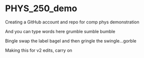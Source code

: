 # PHYS_250_demo
Creating a GitHub account and repo for comp phys demonstration

And you can type words here grumble sumble bumble

Bingle swap the label bagel and then gringle the swingle...gorble

Making this for v2 edits, carry on

